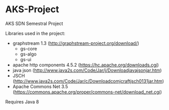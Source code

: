 # AKS-Project
AKS SDN Semestral Project

Libraries used in the project:
- graphstream 1.3 (http://graphstream-project.org/download/)
  - gs-core
  - gs-algo
  - gs-ui
- apache http components 4.5.2 (https://hc.apache.org/downloads.cgi)
- java json (http://www.java2s.com/Code/Jar/j/Downloadjavajsonjar.htm)
- JSCH (http://www.java2s.com/Code/Jar/c/Downloadcomjcraftjsch0131jar.htm)
- Apache Commons Net 3.5 (https://commons.apache.org/proper/commons-net/download_net.cgi)

Requires Java 8
